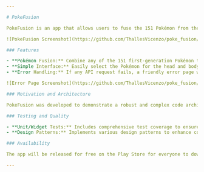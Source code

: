 ```yaml
---

# PokeFusion

PokeFusion is an app that allows users to fuse the 151 Pokémon from the first generation. With a simple and intuitive interface, you can choose the Pokémon for the head and the body, and then tap the "Fuse" button to see the result.

![PokeFusion Screenshot](https://github.com/ThallesVicenzo/poke_fusion/assets/77857665/ed36bf2a-4a5f-4b21-8857-ecbc4e315497)

### Features

- **Pokémon Fusion:** Combine any of the 151 first-generation Pokémon to create unique fusions.
- **Simple Interface:** Easily select the Pokémon for the head and body, and view the fusion within seconds.
- **Error Handling:** If any API request fails, a friendly error page will be displayed.

![Error Page Screenshot](https://github.com/ThallesVicenzo/poke_fusion/assets/77857665/a169472b-97cd-4b53-8f7c-ca5638dabdf8)

### Motivation and Architecture

PokeFusion was developed to demonstrate a robust and complex code architecture. The app employs design principles such as TDD (Test-Driven Development), design patterns, and SOLID principles (like Single Responsibility). Additionally, a MicroApp is used to handle complex widgets, showcasing the code's flexibility and modularity.

### Testing and Quality

- **Unit/Widget Tests:** Includes comprehensive test coverage to ensure the app's stability and functionality.
- **Design Patterns:** Implements various design patterns to enhance code maintainability and scalability.

### Availability

The app will be released for free on the Play Store for everyone to download and enjoy!

---
```

